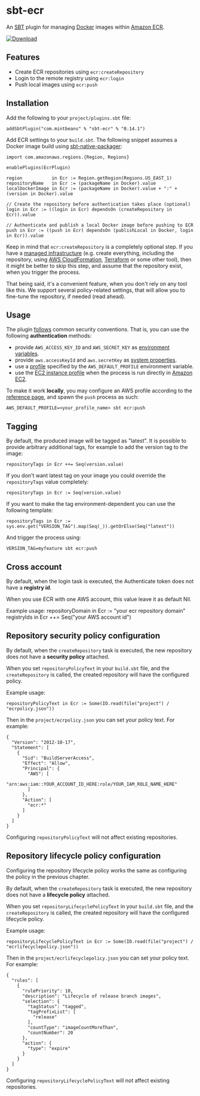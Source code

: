# sbt-ecr

An [SBT](http://www.scala-sbt.org/) plugin for managing [Docker](http://docker.io) images within [Amazon ECR](https://aws.amazon.com/ecr/).

[ ![Download](https://api.bintray.com/packages/sbilinski/sbt-plugins/sbt-ecr/images/download.svg) ](https://bintray.com/sbilinski/sbt-plugins/sbt-ecr/_latestVersion)

## Features

* Create ECR repositories using `ecr:createRepository`
* Login to the remote registry using `ecr:login`
* Push local images using `ecr:push`

## Installation

Add the following to your `project/plugins.sbt` file:

    addSbtPlugin("com.mintbeans" % "sbt-ecr" % "0.14.1")

Add ECR settings to your `build.sbt`. The following snippet assumes a Docker image build using [sbt-native-packager](https://github.com/sbt/sbt-native-packager):

    import com.amazonaws.regions.{Region, Regions}
    
    enablePlugins(EcrPlugin)

    region           in Ecr := Region.getRegion(Regions.US_EAST_1)
    repositoryName   in Ecr := (packageName in Docker).value
    localDockerImage in Ecr := (packageName in Docker).value + ":" + (version in Docker).value

    // Create the repository before authentication takes place (optional)
    login in Ecr := ((login in Ecr) dependsOn (createRepository in Ecr)).value

    // Authenticate and publish a local Docker image before pushing to ECR
    push in Ecr := ((push in Ecr) dependsOn (publishLocal in Docker, login in Ecr)).value
    
Keep in mind that `ecr:createRepository` is a completely optional step. If you have a [managed infrastructure](https://en.wikipedia.org/wiki/Infrastructure_as_code) (e.g. create everything, including the repository, using [AWS CloudFormation](https://aws.amazon.com/cloudformation/), [Terraform](https://www.terraform.io/) or some other tool), then it might be better to skip this step, and assume that the repository exist, when you trigger the process.

That being said, it's a convenient feature, when you don't rely on any tool like this. We support several policy-related settings, that will allow you to fine-tune the repository, if needed (read ahead).

## Usage

The plugin [follows](https://github.com/sbilinski/sbt-ecr/blob/master/src/main/scala/sbtecr/Aws.scala) common security
conventions. That is, you can use the following **authentication** methods:

* provide `AWS_ACCESS_KEY_ID` and `AWS_SECRET_KEY` as [environment variables](https://docs.aws.amazon.com/AWSJavaSDK/latest/javadoc/com/amazonaws/auth/EnvironmentVariableCredentialsProvider.html).
* provide `aws.accessKeyId` and `aws.secretKey` as [system properties](https://docs.aws.amazon.com/AWSJavaSDK/latest/javadoc/com/amazonaws/auth/SystemPropertiesCredentialsProvider.html).
* use a [profile](https://docs.aws.amazon.com/AWSJavaSDK/latest/javadoc/com/amazonaws/auth/profile/ProfileCredentialsProvider.html) specified by the `AWS_DEFAULT_PROFILE` environment variable.
* use the [EC2 instance profile](https://docs.aws.amazon.com/AWSJavaSDK/latest/javadoc/com/amazonaws/auth/EC2ContainerCredentialsProviderWrapper.html) when the process is run directly in [Amazon EC2](https://aws.amazon.com/ec2/).

To make it work **locally**, you may configure an AWS profile according to the [reference page](https://docs.aws.amazon.com/cli/latest/userguide/cli-configure-profiles.html), and spawn the `push` process as such:

    AWS_DEFAULT_PROFILE=<your_profile_name> sbt ecr:push

## Tagging

By default, the produced image will be tagged as "latest". It is possible to provide arbitrary additional tags,
 for example to add the version tag to the image:
    
    repositoryTags in Ecr ++= Seq(version.value)
    
If you don't want latest tag on your image you could override the ```repositoryTags``` value completely:
 
    repositoryTags in Ecr := Seq(version.value)

If you want to make the tag environment-dependent you can use the following template:

    repositoryTags in Ecr := sys.env.get("VERSION_TAG").map(Seq(_)).getOrElse(Seq("latest"))

And trigger the process using:

    VERSION_TAG=myfeature sbt ecr:push

## Cross account

By default, when the login task is executed, the Authenticate token does not have a **registry id**.

When you use ECR with one AWS account, this value leave it as default Nil.

Example usage:
    repositoryDomain in Ecr := "your ecr repository domain"
    registryIds in Ecr ++= Seq("your AWS account id")

## Repository security policy configuration

By default, when the `createRepository` task is executed, the new repository does not have a **security policy**
attached. 

When you set `repositoryPolicyText` in your `build.sbt` file, and the `createRepository` is called, the created
repository will have the configured policy. 

Example usage:
    
    repositoryPolicyText in Ecr := Some(IO.read(file("project") / "ecrpolicy.json")) 
    
Then in the `project/ecrpolicy.json` you can set your policy text. For example:
    
    {
      "Version": "2012-10-17",
      "Statement": [
        {
          "Sid": "BuildServerAccess",
          "Effect": "Allow",
          "Principal": {
            "AWS": [
              "arn:aws:iam::YOUR_ACCOUNT_ID_HERE:role/YOUR_IAM_ROLE_NAME_HERE"
            ]
          },
          "Action": [
            "ecr:*"
          ]
        }
      ]
    }
 
Configuring `repositoryPolicyText` will not affect existing repositories.

## Repository lifecycle policy configuration

Configuring the repository lifecycle policy works the same as configuring the policy in the previous chapter.

By default, when the `createRepository` task is executed, the new repository does not have a **lifecycle 
policy** attached. 

When you set `repositoryLifecyclePolicyText` in your `build.sbt` file, and the `createRepository` is called, the created
repository will have the configured lifecycle policy. 

Example usage:
    
    repositoryLifecyclePolicyText in Ecr := Some(IO.read(file("project") / "ecrlifecyclepolicy.json")) 
    
Then in the `project/ecrlifecyclepolicy.json` you can set your policy text. For example:
    
    {
      "rules": [
        {
          "rulePriority": 10,
          "description": "Lifecycle of release branch images",
          "selection": {
            "tagStatus": "tagged",
            "tagPrefixList": [
              "release"
            ],
            "countType": "imageCountMoreThan",
            "countNumber": 20
          },
          "action": {
            "type": "expire"
          }
        }
      ]
    }
 
Configuring `repositoryLifecyclePolicyText` will not affect existing repositories.


